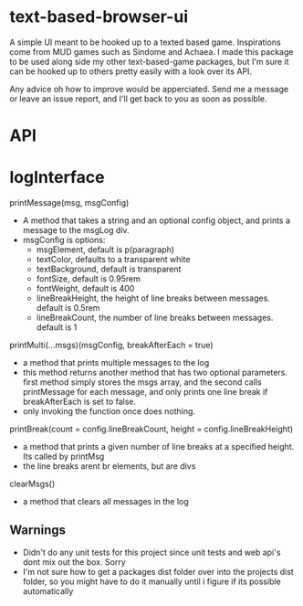 # text-based-browser-ui
A simple UI meant to be hooked up to a texted based game. Inspirations come from MUD games such as Sindome and Achaea. I made this package to be used along side my other text-based-game packages, but I'm sure it can be hooked up to others pretty easily with a look over its API.

Any advice oh how to improve would be apperciated. Send me a message or leave an issue report, and I'll get back to you as soon as possible.

# API
# logInterface
printMessage(msg, msgConfig)
- A method that takes a string and an optional config object, and prints a message to the msgLog div.
- msgConfig is options:
  - msgElement, default is p(paragraph)
  - textColor, defaults to a transparent white
  - textBackground, default is transparent
  - fontSize, default is 0.95rem
  - fontWeight, default is 400
  - lineBreakHeight, the height of line breaks between messages. default is 0.5rem
  - lineBreakCount, the number of line breaks between messages. default is 1

printMulti(...msgs)(msgConfig, breakAfterEach = true)
- a method that prints multiple messages to the log
- this method returns another method that has two optional parameters. first method simply stores the msgs array, and the second calls printMessage for each message, and only prints one line break if breakAfterEach is set to false.
- only invoking the function once does nothing.

printBreak(count = config.lineBreakCount, height = config.lineBreakHeight)
- a method that prints a given number of line breaks at a specified height. Its called by printMsg
- the line breaks arent br elements, but are divs

clearMsgs()
- a method that clears all messages in the log

## Warnings
- Didn't do any unit tests for this project since unit tests and web api's dont mix out the box. Sorry
- I'm not sure how to get a packages dist folder over into the projects dist folder, so you might have to do it manually until i figure if its possible automatically